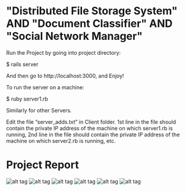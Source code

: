 # "Distributed File Storage System" AND "Document Classifier" AND "Social Network Manager"

Run the Project by going into project directory:

$ rails server

And then go to http://localhost:3000, and Enjoy!

To run the server on a machine:

$ ruby server1.rb

Similarly for other Servers.

Edit the file “server_adds.txt” in Client folder. 1st line in the file should contain the private IP address of the machine on which server1.rb is running, 2nd line in the file should contain the private IP address of the machine on which server2.rb is running, etc.


# Project Report 
![alt tag](images/distributed_cloud_storage_report-1.jpg)
![alt tag](images/distributed_cloud_storage_report-2.jpg)
![alt tag](images/distributed_cloud_storage_report-3.jpg)
![alt tag](images/distributed_cloud_storage_report-4.jpg)
![alt tag](images/distributed_cloud_storage_report-5.jpg)
![alt tag](images/distributed_cloud_storage_report-6.jpg)

